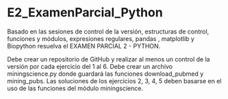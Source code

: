 # E2_ExamenParcial_Python
Basado en las sesiones de control de la versión, estructuras de control, funciones y módulos, expresiones regulares, pandas , matplotlib y Biopython resuelva el EXAMEN PARCIAL 2 - PYTHON.

Debe crear un repositorio de GitHub y realizar al menos un control de la versión por cada ejercicio del 1 al 6. 
Debe crear un archivo miningscience.py donde guardará las funciones  download_pubmed y mining_pubs. 
Las soluciones de los ejercicios 2, 3, 4, 5 deben basarse en el uso de las funciones del módulo miningscience.

